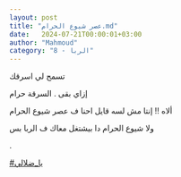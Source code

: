 ```yaml
---
layout: post
title: "عصر شيوع الحرام.md"
date:   2024-07-21T00:00:01+03:00
author: "Mahmoud"
category: "8 - الربا"
---
```

تسمح لي اسرقك

إزاي بقى . السرقة حرام

ألاه !! إنتا مش لسه قايل احنا ف عصر شيوع الحرام

ولا شيوع الحرام دا بيشتغل معاك ف الربا بس

.

[<u>\#يا_ضلالي</u>](https://www.facebook.com/hashtag/%D9%8A%D8%A7_%D8%B6%D9%84%D8%A7%D9%84%D9%8A?__eep__=6&__cft__%5b0%5d=AZUj5Gh4QCIi3JDvXeL2HyxL9lf6MjqVisneVEOXJ_b4RFgMjaoh2Ngt52qfgIbX5moQgoPDENmzORp1N0aHFyym3Vt7n_nL3tdKoziFH8PsSQpNb-e4yNhtbrgycP9jB8Yfe_oQq30FAlX5CWIlOG_MpldDRNn4pephL6xwdcwiSCt-B0BR1WTGOE7r2j1NXjg&__tn__=*NK-R)
